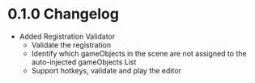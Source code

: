 # 0.1.0 Changelog
- Added Registration Validator
  - Validate the registration
  - Identify which gameObjects in the scene are not assigned to the auto-injected gameObjects List
  - Support hotkeys, validate and play the editor